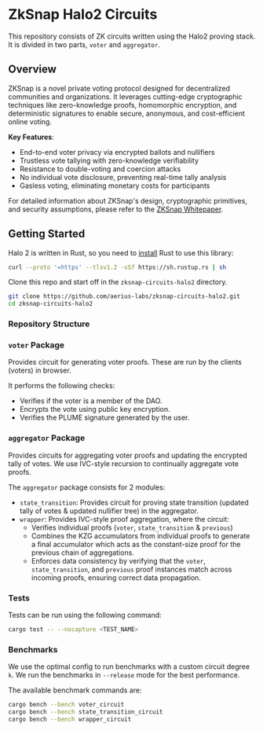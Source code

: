 
# ZkSnap Halo2 Circuits

This repository consists of ZK circuits written using the Halo2 proving stack. It is divided in two parts, `voter` and `aggregator`.

## Overview

ZKSnap is a novel private voting protocol designed for decentralized communities and organizations. It leverages cutting-edge cryptographic techniques like zero-knowledge proofs, homomorphic encryption, and deterministic signatures to enable secure, anonymous, and cost-efficient online voting.

**Key Features**:

- End-to-end voter privacy via encrypted ballots and nullifiers
- Trustless vote tallying with zero-knowledge verifiability
- Resistance to double-voting and coercion attacks
- No individual vote disclosure, preventing real-time tally analysis
- Gasless voting, eliminating monetary costs for participants

For detailed information about ZKSnap's design, cryptographic primitives, and security assumptions, please refer to the [ZKSnap Whitepaper](https://drive.google.com/file/d/1bu0oe9PVTtSuT8JpwMmzKEG8Fb-mdPLH/view).

## Getting Started

Halo 2 is written in Rust, so you need to [install](https://www.rust-lang.org/tools/install) Rust to use this library:

```bash
curl --proto '=https' --tlsv1.2 -sSf https://sh.rustup.rs | sh
```

Clone this repo and start off in the `zksnap-circuits-halo2` directory.

```bash
git clone https://github.com/aerius-labs/zksnap-circuits-halo2.git
cd zksnap-circuits-halo2
```

### Repository Structure

### `voter` Package
Provides circuit for generating voter proofs. These are run by the clients (voters) in browser. 

It performs the following checks:
- Verifies if the voter is a member of the DAO.
- Encrypts the vote using public key encryption.
- Verifies the PLUME signature generated by the user.

### `aggregator` Package
Provides circuits for aggregating voter proofs and updating the encrypted tally of votes. We use IVC-style recursion to continually aggregate vote proofs. 

The `aggregator` package consists for 2 modules:

- `state_transition`: Provides circuit for proving state transition (updated tally of votes & updated nullifier tree) in the aggregator.
- `wrapper`: Provides IVC-style proof aggregation, where the circuit:
    - Verifies individual proofs (`voter`, `state_transition` & `previous`)
    - Combines the KZG accumulators from individual proofs to generate a final accumulator which acts as the constant-size proof for the previous chain of aggregations.
    - Enforces data consistency by verifying that the `voter`, `state_transition`, and `previous` proof instances match across incoming proofs, ensuring correct data propagation.

### Tests

Tests can be run using the following command:

```bash
cargo test -- --nocapture <TEST_NAME>
```

### Benchmarks

We use the optimal config to run benchmarks with a custom circuit degree `k`. We run the benchmarks in `--release` mode for the best performance.

The available benchmark commands are:

```bash
cargo bench --bench voter_circuit
cargo bench --bench state_transition_circuit
cargo bench --bench wrapper_circuit
```